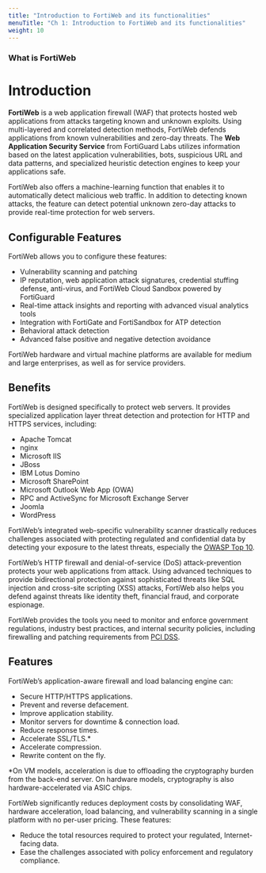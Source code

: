 ```yaml
---
title: "Introduction to FortiWeb and its functionalities"
menuTitle: "Ch 1: Introduction to FortiWeb and its functionalities"
weight: 10
---
```


### What is FortiWeb 

# Introduction

**FortiWeb** is a web application firewall (WAF) that protects hosted web applications from attacks targeting known and unknown exploits. Using multi-layered and correlated detection methods, FortiWeb defends applications from known vulnerabilities and zero-day threats. The **Web Application Security Service** from FortiGuard Labs utilizes information based on the latest application vulnerabilities, bots, suspicious URL and data patterns, and specialized heuristic detection engines to keep your applications safe.

FortiWeb also offers a machine-learning function that enables it to automatically detect malicious web traffic. In addition to detecting known attacks, the feature can detect potential unknown zero-day attacks to provide real-time protection for web servers.

## Configurable Features

FortiWeb allows you to configure these features:

- Vulnerability scanning and patching
- IP reputation, web application attack signatures, credential stuffing defense, anti-virus, and FortiWeb Cloud Sandbox powered by FortiGuard
- Real-time attack insights and reporting with advanced visual analytics tools
- Integration with FortiGate and FortiSandbox for ATP detection
- Behavioral attack detection
- Advanced false positive and negative detection avoidance

FortiWeb hardware and virtual machine platforms are available for medium and large enterprises, as well as for service providers.

## Benefits

FortiWeb is designed specifically to protect web servers. It provides specialized application layer threat detection and protection for HTTP and HTTPS services, including:

- Apache Tomcat
- nginx
- Microsoft IIS
- JBoss
- IBM Lotus Domino
- Microsoft SharePoint
- Microsoft Outlook Web App (OWA)
- RPC and ActiveSync for Microsoft Exchange Server
- Joomla
- WordPress

FortiWeb’s integrated web-specific vulnerability scanner drastically reduces challenges associated with protecting regulated and confidential data by detecting your exposure to the latest threats, especially the [OWASP Top 10](https://www.owasp.org/index.php/Category:OWASP_Top_Ten_Project).

FortiWeb’s HTTP firewall and denial-of-service (DoS) attack-prevention protects your web applications from attack. Using advanced techniques to provide bidirectional protection against sophisticated threats like SQL injection and cross-site scripting (XSS) attacks, FortiWeb also helps you defend against threats like identity theft, financial fraud, and corporate espionage.

FortiWeb provides the tools you need to monitor and enforce government regulations, industry best practices, and internal security policies, including firewalling and patching requirements from [PCI DSS](https://www.pcisecuritystandards.org/security_standards/getting_started.php).

## Features

FortiWeb’s application-aware firewall and load balancing engine can:

- Secure HTTP/HTTPS applications.
- Prevent and reverse defacement.
- Improve application stability.
- Monitor servers for downtime & connection load.
- Reduce response times.
- Accelerate SSL/TLS.*
- Accelerate compression.
- Rewrite content on the fly.

*On VM models, acceleration is due to offloading the cryptography burden from the back-end server. On hardware models, cryptography is also hardware-accelerated via ASIC chips.

FortiWeb significantly reduces deployment costs by consolidating WAF, hardware acceleration, load balancing, and vulnerability scanning in a single platform with no per-user pricing. These features:

- Reduce the total resources required to protect your regulated, Internet-facing data.
- Ease the challenges associated with policy enforcement and regulatory compliance.




